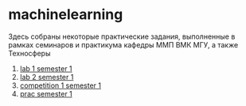 # machinelearning

Здесь собраны некоторые практические задания, выполненные в рамках семинаров и
практикума кафедры ММП ВМК МГУ, а также Техносферы

1. [lab 1 semester 1](lab1_1sem/README.md)
2. [lab 2 semester 1](lab2_1sem/README.md)
3. [competition 1 semester 1](competition1/README.md)
4. [prac semester 1](prac_1sem/README.md)
